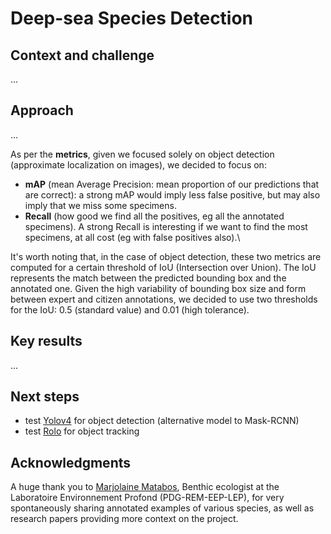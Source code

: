 # Deep-sea Species Detection

## Context and challenge
...

## Approach
...

As per the **metrics**, given we focused solely on object detection (approximate localization on images), we decided to focus on:
* **mAP** (mean Average Precision: mean proportion of our predictions that are correct): a strong mAP would imply less false positive, but may also imply that we miss some specimens.
* **Recall** (how good we find all the positives, eg all the annotated specimens). A strong Recall is interesting if we want to find the most specimens, at all cost (eg with false positives also).\

It's worth noting that, in the case of object detection, these two metrics are computed for a certain threshold of IoU (Intersection over Union). The IoU represents the match between the predicted bounding box and the annotated one. Given the high variability of bounding box size and form between expert and citizen annotations, we decided to use two thresholds for the IoU: 0.5 (standard value) and 0.01 (high tolerance).

## Key results
...

## Next steps
* test [Yolov4](https://github.com/AlexeyAB/darknet#how-to-train-to-detect-your-custom-objects) for object detection (alternative model to Mask-RCNN)
* test [Rolo](https://github.com/Guanghan/ROLO) for object tracking

## Acknowledgments
A huge thank you to [Marjolaine Matabos](https://annuaire.ifremer.fr/cv/20350/en/), Benthic ecologist at the Laboratoire Environnement Profond (PDG-REM-EEP-LEP), for very spontaneously sharing annotated examples of various species, as well as research papers providing more context on the project.
